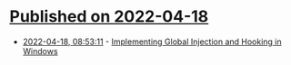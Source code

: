 # [Published on 2022-04-18](index.md)

* [2022-04-18, 08:53:11](https://news.ycombinator.com/item?id=31068634) - [Implementing Global Injection and Hooking in Windows](https://m417z.com/Implementing-Global-Injection-and-Hooking-in-Windows/)
